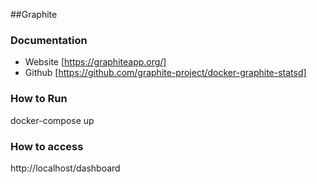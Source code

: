 ##Graphite

### Documentation
- Website [https://graphiteapp.org/]
- Github [https://github.com/graphite-project/docker-graphite-statsd]

### How to Run
docker-compose up

### How to access
http://localhost/dashboard
